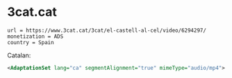 # 3cat.cat

~~~
url = https://www.3cat.cat/3cat/el-castell-al-cel/video/6294297/
monetization = ADS
country = Spain
~~~

Catalan:

~~~xml
<AdaptationSet lang="ca" segmentAlignment="true" mimeType="audio/mp4">
~~~
